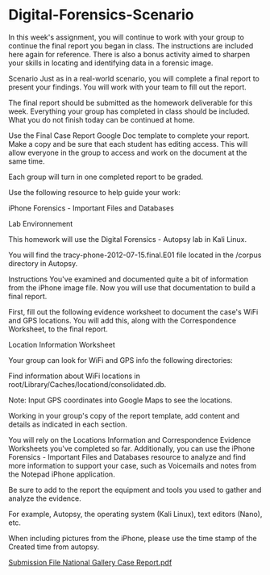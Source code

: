 # Digital-Forensics-Scenario

In this week's assignment, you will continue to work with your group to continue the final report you began in class. The instructions are included here again for reference. There is also a bonus activity aimed to sharpen your skills in locating and identifying data in a forensic image.

Scenario
Just as in a real-world scenario, you will complete a final report to present your findings. You will work with your team to fill out the report.


The final report should be submitted as the homework deliverable for this week. Everything your group has completed in class should be included. What you do not finish today can be continued at home.


Use the Final Case Report Google Doc template to complete your report. Make a copy and be sure that each student has editing access. This will allow everyone in the group to access and work on the document at the same time.


Each group will turn in one completed report to be graded.


Use the following resource to help guide your work:

iPhone Forensics - Important Files and Databases

Lab Environnement


This homework will use the Digital Forensics - Autopsy lab in Kali Linux.


You will find the tracy-phone-2012-07-15.final.E01 file located in the /corpus directory in Autopsy.



Instructions
You've examined and documented quite a bit of information from the iPhone image file. Now you will use that documentation to build a final report.


First, fill out the following evidence worksheet to document the case's WiFi and GPS locations. You will add this, along with the Correspondence Worksheet, to the final report.

Location Information Worksheet

Your group can look for WiFi and GPS info the following directories:


Find information about WiFi locations in root/Library/Caches/locationd/consolidated.db.


Note: Input GPS coordinates into Google Maps to see the locations.

Working in your group's copy of the report template, add content and details as indicated in each section.


You will rely on the Locations Information and Correspondence Evidence Worksheets you've completed so far. Additionally, you can use the iPhone Forensics - Important Files and Databases resource to analyze and find more information to support your case, such as Voicemails and notes from the Notepad iPhone application.


Be sure to add to the report the equipment and tools you used to gather and analyze the evidence.

For example, Autopsy, the operating system (Kali Linux), text editors (Nano), etc.



When including pictures from the iPhone, please use the time stamp of the Created time from autopsy.

[Submission File National Gallery Case Report.pdf](https://github.com/BrandonQ3/Digital-Forensics-Scenario/files/7564772/Submission.File.National.Gallery.Case.Report.pdf)

